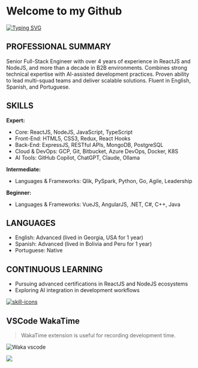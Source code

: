# Welcome to my Github

[![Typing SVG](https://readme-typing-svg.demolab.com/?lines=ReactJS;NodeJS;Python;AI+and+LLM;English+and+Spanish;Brazilian+Portuguese+native+speaker+;Scan+QR+Code;Add+me+on+LinkedIn)](https://github.com/jeferson-franco)

## PROFESSIONAL SUMMARY
Senior Full-Stack Engineer with over 4 years of experience in ReactJS and NodeJS, and more than a decade in B2B environments. Combines strong technical expertise with AI-assisted development practices. Proven ability to lead multi-squad teams and deliver scalable solutions. Fluent in English, Spanish, and Portuguese.

## SKILLS
**Expert:**
- Core: ReactJS, NodeJS, JavaScript, TypeScript
- Front-End: HTML5, CSS3, Redux, React Hooks
- Back-End: ExpressJS, RESTful APIs, MongoDB, PostgreSQL
- Cloud & DevOps: GCP, Git, Bitbucket, Azure DevOps, Docker, K8S
- AI Tools: GitHub Copilot, ChatGPT, Claude, Ollama

**Intermediate:**
- Languages & Frameworks: Qlik, PySpark, Python, Go, Agile, Leadership

**Beginner:**
- Languages & Frameworks: VueJS, AngularJS, .NET, C#, C++, Java

## LANGUAGES
- English: Advanced (lived in Georgia, USA for 1 year)
- Spanish: Advanced (lived in Bolivia and Peru for 1 year)
- Portuguese: Native

## CONTINUOUS LEARNING
- Pursuing advanced certifications in ReactJS and NodeJS ecosystems
- Exploring AI integration in development workflows

<p align="left">
  <a href="https://skillicons.dev">
    <img src="https://skillicons.dev/icons?i=git,js,kubernetes,materialui,nodejs,py,react,sass&perline=4&theme=light" alt="skill-icons" title="stack-icons"/>
  </a>
</p>

## VSCode WakaTime

> WakaTime extension is useful for recording development time.

![Waka vscode](https://wakatime.com/share/@328ec2d1-7a5b-47b2-8ff2-1d3c2f9fa1a9/ae7a4b23-a486-4c32-9402-e4147d7dfac8.svg)

<div dir="auto">
  <a href="https://www.linkedin.com/in/jefersonfranco/" alt="jefe-linkedin">
    <img style="max-width: 100%;" src="https://img.shields.io/badge/-Linkedin-6610F2?style=for-the-badge&logo=Linkedin&logoColor=FFFFFF&link=https://www.linkedin.com/in/jefersonfranco/">
  </a>
</div>
